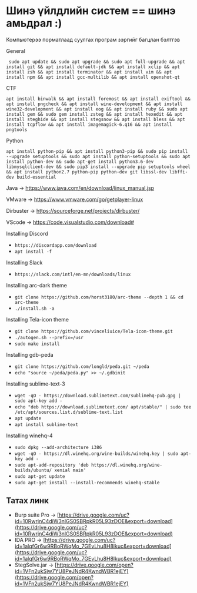 # Шинэ үйлдлийн систем == шинэ амьдрал :)
Компьютерээ порматлаад суулгах програм зэргийг багцлан бэлтгэв

General 

`
sudo apt update && sudo apt upgrade && sudo apt full-upgrade && apt install git && apt install default-jdk && apt install xclip && apt install zsh && apt install terminator && apt install vim && apt install npm && apt install gcc-multilib && apt install openshot-qt`

CTF 


`
apt install binwalk && apt install foremost && apt install exiftool && apt install pngcheck && apt install wine-development && apt install wine32-development && apt install eog && apt install ruby && sudo apt install gem && sudo gem install zsteg && apt install hexedit && apt install steghide && apt install stegsnow && apt install bless && apt install tcpflow && apt install imagemagick-6.q16 && apt install pngtools 
`

Python 

`
 apt install python-pip && apt install python3-pip && sudo pip install --upgrade setuptools && sudo apt install python-setuptools && sudo apt install python-dev && sudo apt-get install python3.6-dev libmysqlclient-dev && sudo pip3 install --upgrade pip setuptools wheel && apt install python2.7 python-pip python-dev git libssl-dev libffi-dev build-essential
`

Java      -> https://www.java.com/en/download/linux_manual.jsp

VMware    -> https://www.vmware.com/go/getplayer-linux

Dirbuster -> https://sourceforge.net/projects/dirbuster/

VScode    -> https://code.visualstudio.com/download#

Installing Discord
 * `https://discordapp.com/download`
 * `apt install -f`

Installing Slack
 * `https://slack.com/intl/en-mn/downloads/linux`

Installing arc-dark theme
 * `git clone https://github.com/horst3180/arc-theme --depth 1 && cd arc-theme`
 * `./install.sh -a`
 
Installing Tela-icon theme
 * `git clone https://github.com/vinceliuice/Tela-icon-theme.git`
 * `./autogen.sh --prefix=/usr`
 * `sudo make install`
 
Installing gdb-peda
 * `git clone https://github.com/longld/peda.git ~/peda`
 * `echo "source ~/peda/peda.py" >> ~/.gdbinit`
 
Installing sublime-text-3
 * `wget -qO - https://download.sublimetext.com/sublimehq-pub.gpg | sudo apt-key add -`
 * `echo "deb https://download.sublimetext.com/ apt/stable/" | sudo tee /etc/apt/sources.list.d/sublime-text.list`
 * `apt update`
 * `apt install sublime-text`
 
Installing winehq-4
 * `sudo dpkg --add-architecture i386`
 * `wget -qO - https://dl.winehq.org/wine-builds/winehq.key | sudo apt-key add -`
 * `sudo apt-add-repository 'deb https://dl.winehq.org/wine-builds/ubuntu/ xenial main'`
 * `sudo apt-get update`
 * `sudo apt-get install --install-recommends winehq-stable`

Татах линк 
------------------
 * Burp suite Pro -> [https://drive.google.com/uc?id=10RwrjnC4diW3nlGS0SBRpkR05L93zDOE&export=download](https://drive.google.com/uc?id=10RwrjnC4diW3nlGS0SBRpkR05L93zDOE&export=download)
 * IDA PRO        -> [https://drive.google.com/uc?id=1alqfGr6w9RBoRWqMo_7GEvLhu8H8lkuc&export=download](https://drive.google.com/uc?id=1alqfGr6w9RBoRWqMo_7GEvLhu8H8lkuc&export=download)
 * StegSolve.jar  -> [https://drive.google.com/open?id=1VFn2ukSjw7YU8PeJNdR4KwndWBR1ejEY](https://drive.google.com/open?id=1VFn2ukSjw7YU8PeJNdR4KwndWBR1ejEY)
